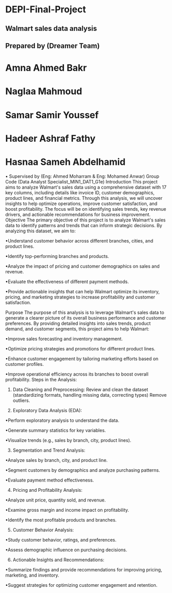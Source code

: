 # DEPI-Final-Project

## Walmart sales data analysis
## Prepared by (Dreamer Team)
# Amna Ahmed Bakr
# Naglaa Mahmoud
# Samar Samir Youssef
# Hadeer Ashraf Fathy
# Hasnaa Sameh Abdelhamid

• Supervised by
(Eng: Ahmed Moharram & Eng: Mohamed Anwar)
Group Code (Data Analyst Specialist_MIN1_DAT1_G1e)
Introduction
This project aims to analyze Walmart's sales data using a comprehensive dataset with 17 key columns, including details like invoice ID, customer demographics, product lines, and financial metrics. Through this analysis, we will uncover insights to help optimize operations, improve customer satisfaction, and boost profitability. The focus will be on identifying sales trends, key revenue drivers, and actionable recommendations for business improvement.
Objective
The primary objective of this project is to analyze Walmart's sales data to identify patterns and trends that can inform strategic decisions. By analyzing this dataset, we aim to:

•Understand customer behavior across different branches, cities, and product lines.

•Identify top-performing branches and products.

•Analyze the impact of pricing and customer demographics on sales and revenue.

•Evaluate the effectiveness of different payment methods.

•Provide actionable insights that can help Walmart optimize its inventory, pricing, and marketing strategies to increase profitability and customer satisfaction.

Purpose
The purpose of this analysis is to leverage Walmart's sales data to generate a clearer picture of its overall business performance and customer preferences. By providing detailed insights into sales trends, product demand, and customer segments, this project aims to help Walmart:

•Improve sales forecasting and inventory management.

•Optimize pricing strategies and promotions for different product lines.

•Enhance customer engagement by tailoring marketing efforts based on customer profiles.

•Improve operational efficiency across its branches to boost overall profitability.
Steps in the Analysis:
1. Data Cleaning and Preprocessing:
Review and clean the dataset (standardizing formats, handling missing data, correcting types)
Remove outliers.

2. Exploratory Data Analysis (EDA):

•Perform exploratory analysis to understand the data.

•Generate summary statistics for key variables.

•Visualize trends (e.g., sales by branch, city, product lines).

3. Segmentation and Trend Analysis:

•Analyze sales by branch, city, and product line.

•Segment customers by demographics and analyze purchasing patterns.

•Evaluate payment method effectiveness.

4. Pricing and Profitability Analysis:

•Analyze unit price, quantity sold, and revenue.

•Examine gross margin and income impact on profitability.

•Identify the most profitable products and branches.

5. Customer Behavior Analysis:

•Study customer behavior, ratings, and preferences.

•Assess demographic influence on purchasing decisions.

6. Actionable Insights and Recommendations:

•Summarize findings and provide recommendations for improving pricing, marketing, and inventory.

•Suggest strategies for optimizing customer engagement and retention.
